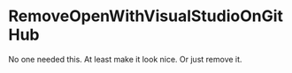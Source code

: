 # RemoveOpenWithVisualStudioOnGitHub
No one needed this. At least make it look nice. Or just remove it.
